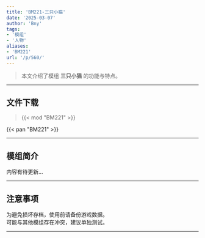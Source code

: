 ```yaml
---
title: 'BM221-三只小猫'
date: '2025-03-07'
author: 'Bny'
tags:
- '模组'
- '人物'
aliases:
- 'BM221'
url: '/p/560/'
---
```


> 本文介绍了模组 **三只小猫** 的功能与特点。

---

## 文件下载  

> {{< mod "BM221" >}}  

{{< pan "BM221" >}}  

---

## 模组简介

>  
内容有待更新...  

---

## 注意事项

>  
为避免损坏存档，使用前请备份游戏数据。  
可能与其他模组存在冲突，建议单独测试。  

---

